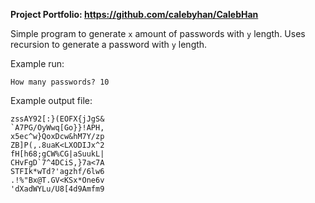 **Project Portfolio: https://github.com/calebyhan/CalebHan** 

Simple program to generate `x` amount of passwords with `y` length. Uses recursion to generate a password with `y` length.

Example run:

```How many passwords? 10```

Example output file:

```o1.gFvMshd;hE@DyZ3X!'
zssAY92[:}(EOFX{jJgS&
`A7PG/OyWwq[Go}}!APH,
x5ec^w}QoxDcw&hM7Y/zp
ZB]P(,.8uaK<LXODIJx^2
fH[h68;gCW%CG|aSuukL|
CHvFgD`7^4DCiS,}7a<7A
STFIk*wTd?'agzhf/6lw6
.!%"Bx@T.GV<KSx*One6v
'dXadWYLu/U8[4d9Amfm9
```
